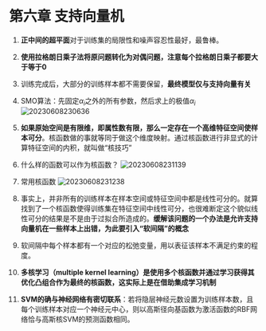 # 第六章 支持向量机

1. **正中间的超平面**对于训练集的局限性和噪声容忍性最好，最鲁棒。
2. **使用拉格朗日乘子法将原问题转化为对偶问题，注意每个拉格朗日乘子都要大于等于0**
3. 训练完成后，大部分的训练样本都不需要保留，**最终模型仅与支持向量有关**
4. SMO算法：先固定$\alpha_i$之外的所有参数，然后求上的极值$\alpha_i$
![20230608230636](https://cdn.jsdelivr.net/gh/Corner430/Picture1/images/20230608230636.png)

5. **如果原始空间是有限维，即属性数有限，那么一定存在一个高维特征空间使样本可分**。核函数做的事就等同于做这个维度映射。通过核函数进行非显式的计算特征空间的内积，就叫做“核技巧”
6. 什么样的函数可以作为核函数？
![20230608231139](https://cdn.jsdelivr.net/gh/Corner430/Picture1/images/20230608231139.png)
7. 常用核函数
![20230608231238](https://cdn.jsdelivr.net/gh/Corner430/Picture1/images/20230608231238.png)
8. 事实上，并非所有的训练样本在样本空间或特征空间中都是线性可分的。就算找到了一个核函数使得训练集在特征空间中线性可分，也很难断定这个貌似线性可分的结果是不是由于过拟合所造成的。**缓解该问题的一个办法是允许支持向量机在一些样本上出错，为此要引入“软间隔”的概念**
9. 软间隔中每个样本都有一个对应的松弛变量，用以表征该样本不满足约束的程度。
10. **多核学习（multiple kernel learning）是使用多个核函数并通过学习获得其优化凸组合作为最终的核函数，这实际上是在借助集成学习机制**
11. **SVM的确与神经网络有密切联系**：若将隐层神经元数设置为训练样本数，且每个训练样本对应一个神经元中心，则以高斯径向基函数为激活函数的RBF网络恰与高斯核SVM的预测函数相同。

